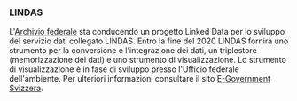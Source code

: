 ### LINDAS

L'[Archivio federale](https://www.bar.admin.ch/) sta conducendo un progetto Linked Data per lo sviluppo del servizio dati collegato LINDAS. Entro la fine del 2020 LINDAS fornirà uno strumento per la conversione e l'integrazione dei dati, un triplestore (memorizzazione dei dati) e uno strumento di visualizzazione. Lo strumento di visualizzazione è in fase di sviluppo presso l'Ufficio federale dell'ambiente. Per ulteriori informazioni consultare il sito [E-Government Svizzera](https://www.egovernment.ch/it/umsetzung/e-government-schweiz-2008-2015/lindas/).